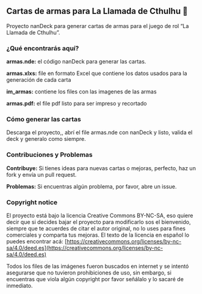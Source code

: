 ## Cartas de armas para La Llamada de Cthulhu **🐙**

Proyecto nanDeck para generar cartas de armas para el juego de rol “La Llamada de Cthulhu”.

### ¿Qué encontrarás aquí?

**armas.nde:** el código nanDeck para generar las cartas.

**armas.xlxs:** file en formato Excel que contiene los datos usados para la generación de cada carta

**im\_armas:** contiene los files con las imagenes de las armas

**armas.pdf:** el file pdf listo para ser impreso y recortado

### Cómo generar las cartas

Descarga el proyecto,, abrí el file armas.nde con nanDeck y listo, valida el deck y generalo como siempre.

### Contribuciones y Problemas

**Contribuye:** Si tienes ideas para nuevas cartas o mejoras, perfecto, haz un fork y envía un pull request. 

**Problemas:** Si encuentras algún problema, por favor, abre un issue. 

### Copyright notice

El proyecto está bajo la licencia Creative Commons BY-NC-SA, eso quiere decir que si decides bajar el proyecto para modificarlo sos el bienvenido, siempre que te acuerdes de citar el autor original, no lo uses para fines comerciales y comparta tus mejoras. El texto de la licencia en español lo puedes encontrar acá: [https://creativecommons.org/licenses/by-nc-sa/4.0/deed.es](https://creativecommons.org/licenses/by-nc-sa/4.0/deed.es)

Todos los files de las imágenes fueron buscados en internet y se intentó asegurarse que no tuvieron prohibiciones de uso, sin embargo, si encuentras que viola algún copyright por favor señálalo y lo sacaré de inmediato.
